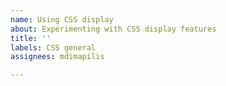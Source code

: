```yaml
---
name: Using CSS display
about: Experimenting with CSS display features
title: ''
labels: CSS general
assignees: mdimapilis

---
```



